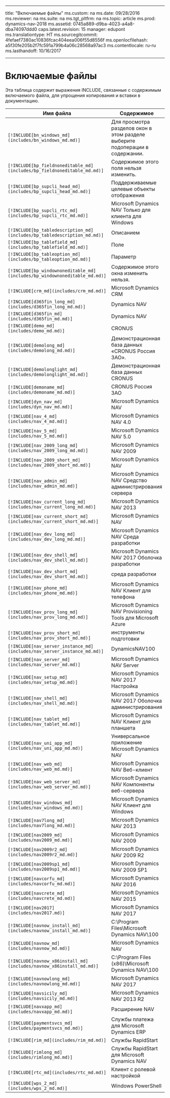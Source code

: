 
---
title: "Включаемые файлы"
ms.custom: na
ms.date: 09/28/2016
ms.reviewer: na
ms.suite: na
ms.tgt_pltfrm: na
ms.topic: article
ms.prod: dynamics-nav-2018
ms.assetid: 0745a889-d9ba-4023-a4a8-dba74097ddd0
caps.latest.revision: 15
manager: edupont
ms.translationtype: HT
ms.sourcegitcommit: 4fefaef7380ac10836fcac404eea006f55d8556f
ms.openlocfilehash: a5f30fe205b2f7fc591a799b4a06c28568a97ac3
ms.contentlocale: ru-ru
ms.lasthandoff: 10/16/2017

---

# <a name="include-files"></a>Включаемые файлы

Эта таблица содержит выражения INCLUDE, связанные с содержимым включаемого файла, для упрощения копирования и вставки в документацию.

|Имя файла   |Содержимое  |
|------------|---------|
|`[!INCLUDE[bn_windows_md](includes/bn_windows_md.md)]`|Для просмотра разделов окон в этом разделе выберите подоперации в содержании.|
|`[!INCLUDE[bp_fieldnoneditable_md](includes/bp_fieldnoneditable_md.md)]`|Содержимое этого поля нельзя изменить.|
|`[!INCLUDE[bp_supcli_head_md](includes/bp_supcli_head_md.md)]`|Поддерживаемые целевые объекты отображения|
|`[!INCLUDE[bp_supcli_rtc_md](includes/bp_supcli_rtc_md.md)]`|Microsoft Dynamics NAV Только для клиента для Windows|
|`[!INCLUDE[bp_tabledescription_md](includes/bp_tabledescription_md.md)]`|Описанием| 
|`[!INCLUDE[bp_tablefield_md](includes/bp_tablefield_md.md)]`|Поле|
|`[!INCLUDE[bp_tableoption_md](includes/bp_tableoption_md.md)]`|Параметр|
|`[!INCLUDE[bp_windownoneditable_md](includes/bp_windownoneditable_md.md)]`|Содержимое этого окна изменить нельзя.|
|`[!INCLUDE[crm_md](includes/crm_md.md)]`|Microsoft Dynamics CRM|
|`[!INCLUDE[d365fin_long_md](includes/d365fin_long_md.md)]`|Dynamics NAV|
|`[!INCLUDE[d365fin_md](includes/d365fin_md.md)]`|Dynamics NAV|
|`[!INCLUDE[demo_md](includes/demo_md.md)]`|CRONUS|
|`[!INCLUDE[demolong_md](includes/demolong_md.md)]`|Демонстрационная база данных «CRONUS Россия ЗАО».|
|`[!INCLUDE[demolonglight_md](includes/demolonglight_md.md)]`|Демонстрационная база данных CRONUS|
|`[!INCLUDE[demoname_md](includes/demoname_md.md)]`|CRONUS Россия ЗАО|
|`[!INCLUDE[dyn_nav_md](includes/dyn_nav_md.md)]`|Microsoft Dynamics NAV|
|`[!INCLUDE[nav_4_md](includes/nav_4_md.md)]`|Microsoft Dynamics NAV 4.0|
|`[!INCLUDE[nav_5_md](includes/nav_5_md.md)]`|Microsoft Dynamics NAV 5.0|
|`[!INCLUDE[nav_2009_long_md](includes/nav_2009_long_md.md)]`|Microsoft Dynamics NAV 2009|
|`[!INCLUDE[nav_2009_short_md](includes/nav_2009_short_md.md)]`|Microsoft Dynamics NAV|
|`[!INCLUDE[nav_admin_md](includes/nav_admin_md.md)]`|Microsoft Dynamics NAV Средство администрирования сервера|
|`[!INCLUDE[nav_current_long_md](includes/nav_current_long_md.md)]`|Microsoft Dynamics NAV 2013|
|`[!INCLUDE[nav_current_short_md](includes/nav_current_short_md.md)]`|Microsoft Dynamics NAV|
|`[!INCLUDE[nav_dev_long_md](includes/nav_dev_long_md.md)]`|Microsoft Dynamics NAV Среда разработки|
|`[!INCLUDE[nav_dev_shell_md](includes/nav_dev_shell_md.md)]`|Microsoft Dynamics NAV 2017 Оболочка разработки|
|`[!INCLUDE[nav_dev_short_md](includes/nav_dev_short_md.md)]`|среда разработки|
|`[!INCLUDE[nav_phone_md](includes/nav_phone_md.md)]`|Microsoft Dynamics NAV Клиент для телефона|
|`[!INCLUDE[nav_prov_long_md](includes/nav_prov_long_md.md)]`|Microsoft Dynamics NAV Provisioning Tools для Microsoft Azure|
|`[!INCLUDE[nav_prov_short_md](includes/nav_prov_short_md.md)]`|инструменты подготовки|
|`[!INCLUDE[nav_server_instance_md](includes/nav_server_instance_md.md)]`|DynamicsNAV100|
|`[!INCLUDE[nav_server_md](includes/nav_server_md.md)]`|Microsoft Dynamics NAV Server|
|`[!INCLUDE[nav_setup_md](includes/nav_setup_md.md)]`|Microsoft Dynamics NAV 2017 Настройка|
|`[!INCLUDE[nav_shell_md](includes/nav_shell_md.md)]`|Microsoft Dynamics NAV 2017 Оболочка администрирования|
|`[!INCLUDE[nav_tablet_md](includes/nav_tablet_md.md)]`|Microsoft Dynamics NAV Клиент для планшета|
|`[!INCLUDE[nav_uni_app_md](includes/nav_uni_app_md.md)]`|Универсальное приложение Microsoft Dynamics NAV|
|`[!INCLUDE[nav_web_md](includes/nav_web_md.md)]`|Microsoft Dynamics NAV Веб-клиент|
|`[!INCLUDE[nav_web_server_md](includes/nav_web_server_md.md)]`|Microsoft Dynamics NAV Компоненты веб-сервера|
|`[!INCLUDE[nav_windows_md](includes/nav_windows_md.md)]`|Microsoft Dynamics NAV Клиент для Windows|
|`[!INCLUDE[nav7long_md](includes/nav7long_md.md)]`|Microsoft Dynamics NAV 2013|
|`[!INCLUDE[nav2009_md](includes/nav2009_md.md)]`|Microsoft Dynamics NAV 2009|
|`[!INCLUDE[nav2009r2_md](includes/nav2009r2_md.md)]`|Microsoft Dynamics NAV 2009 R2|
|`[!INCLUDE[nav2009sp1_md](includes/nav2009sp1_md.md)]`|Microsoft Dynamics NAV 2009 SP1|
|`[!INCLUDE[navcorfu_md](includes/navcorfu_md.md)]`|Microsoft Dynamics NAV 2016|
|`[!INCLUDE[navcrete_md](includes/navcrete_md.md)]`|Microsoft Dynamics NAV 2015|
|`[!INCLUDE[nav2017](includes/nav2017.md)]`|Microsoft Dynamics NAV 2017|
|`[!INCLUDE[navnow_install_md](includes/navnow_install_md.md)]`|C:\\Program Files\\Microsoft Dynamics NAV\\100|
|`[!INCLUDE[navnow_md](includes/navnow_md.md)]`|Microsoft Dynamics NAV|
|`[!INCLUDE[navnow_x86install_md](includes/navnow_x86install_md.md)]`|C:\\Program Files \(x86\)\\Microsoft Dynamics NAV\\100|
|`[!INCLUDE[navnowlong_md](includes/navnowlong_md.md)]`|Microsoft Dynamics NAV 2017|
|`[!INCLUDE[navsicily_md](includes/navsicily_md.md)]`|Microsoft Dynamics NAV 2013 R2|
|`[!INCLUDE[navxapp_md](includes/navxapp_md.md)]`|Расширение NAV|
|`[!INCLUDE[paymentsvcs_md](includes/paymentsvcs_md.md)]`|Службы платежа для Microsoft Dynamics ERP|
|`[!INCLUDE[rim_md](includes/rim_md.md)]`|Службы RapidStart|
|`[!INCLUDE[rimlong_md](includes/rimlong_md.md)]`|Службы RapidStart для Microsoft Dynamics NAV|
|`[!INCLUDE[rtc_md](includes/rtc_md.md)]`|Клиент с ролевой настройкой|
|`[!INCLUDE[wps_2_md](includes/wps_2_md.md)]`|Windows PowerShell|

